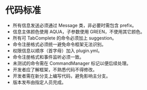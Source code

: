 # 代码标准

- 所有信息发送必须通过 Message 类，非必要时需包含 prefix。
- 信息主体颜色使用 AQUA，子参数使用 GREEN，不使用其它颜色。
- 所有可 TabComplete 的命令必须加上 suggestion。
- 命令注册格式必须统一避免命令框架无法识别。
- 权限信息以顺序（首字母）加入 plugin.yml。
- 命令注册格式和事件监听必须一致。
- 未测试的命令需在 CommandManager 标记以便后续处理。
- 开发者应了解框架，不熟悉代码不得修改。
- 开发者需在新分支上编写代码，避免影响主分支。
- 版本发布由指定人员完成。
